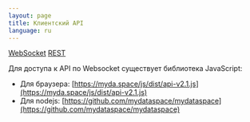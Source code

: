 ```yaml
---
layout: page
title: Клиентский API
language: ru
---
```


<div class="page-tab-list">
    <a href="/ru/docs/client-api" class="page-tab page-tab--active">WebSocket</a>
    <a href="/ru/docs/client-api/rest" class="page-tab">REST</a>
</div>

Для доступа к API по Websocket существует библиотека JavaScript:
* Для браузера: [https://myda.space/js/dist/api-v2.1.js](https://myda.space/js/dist/api-v2.1.js)
* Для nodejs: [https://github.com/mydataspace/mydataspace](https://github.com/mydataspace/mydataspace)